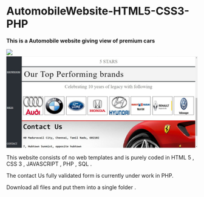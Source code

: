 # AutomobileWebsite-HTML5-CSS3-PHP

<b>This is a Automobile website giving view of premium cars</b>

![](overview1.png)
![](overview2.jpeg)

This website consists of no web templates and is purely coded in HTML 5 , CSS 3 , JAVASCRIPT , PHP , SQL . 

The contact Us fully validated form is currently under work in PHP.

Download all files and put them into a single folder .
